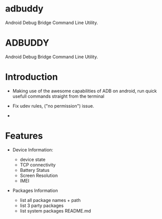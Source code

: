# adbuddy
Android Debug Bridge Command Line Utility.
# ADBUDDY
Android Debug Bridge Command Line Utility.

# Introduction

- Making use of the awesome capabilities of ADB on android, run quick usefull commands straight from the terminal


- Fix udev rules, ("no permission") issue.
-

# Features
- Device Information:
	- device state
	- TCP connectivity
	- Battery Status
	- Screen Resolution
	- IMEI

- Packages Information
	- list all package names + path
	- list 3 party packages
	- list system packages
README.md
